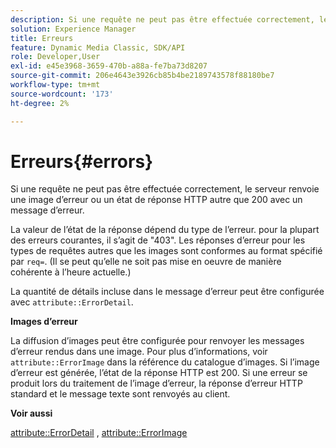 ```yaml
---
description: Si une requête ne peut pas être effectuée correctement, le serveur renvoie une image d’erreur ou un état de réponse HTTP autre que 200 avec un message d’erreur.
solution: Experience Manager
title: Erreurs
feature: Dynamic Media Classic, SDK/API
role: Developer,User
exl-id: e45e3968-3659-470b-a88a-fe7ba73d8207
source-git-commit: 206e4643e3926cb85b4be2189743578f88180be7
workflow-type: tm+mt
source-wordcount: '173'
ht-degree: 2%

---
```


# Erreurs{#errors}

Si une requête ne peut pas être effectuée correctement, le serveur renvoie une image d’erreur ou un état de réponse HTTP autre que 200 avec un message d’erreur.

La valeur de l’état de la réponse dépend du type de l’erreur. pour la plupart des erreurs courantes, il s’agit de &quot;403&quot;. Les réponses d’erreur pour les types de requêtes autres que les images sont conformes au format spécifié par `req=`. (Il se peut qu’elle ne soit pas mise en oeuvre de manière cohérente à l’heure actuelle.)

La quantité de détails incluse dans le message d’erreur peut être configurée avec `attribute::ErrorDetail`.

**Images d’erreur**

La diffusion d’images peut être configurée pour renvoyer les messages d’erreur rendus dans une image. Pour plus d’informations, voir `attribute::ErrorImage` dans la référence du catalogue d’images. Si l’image d’erreur est générée, l’état de la réponse HTTP est 200. Si une erreur se produit lors du traitement de l’image d’erreur, la réponse d’erreur HTTP standard et le message texte sont renvoyés au client.

**Voir aussi**

[attribute::ErrorDetail](../../../../../ir-api/material-cat/image-rendering-api-ref/c-ir-material-catalog/c-ir-attributes-reference/r-ir-errordetail.md#reference-123b56eed6cf49cea6e0490672b7c53b) ,  [attribute::ErrorImage](../../../../../ir-api/material-cat/image-rendering-api-ref/c-ir-material-catalog/c-ir-attributes-reference/r-ir-errorimage.md#reference-b58bdaba96074c52802ca8dc54bfe2f0)
